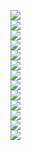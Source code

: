 <img src='64bba692-d430-440c-9f1e-2575f45770af_0.png'><br><img src='64bba692-d430-440c-9f1e-2575f45770af_1.png'><br><img src='64bba692-d430-440c-9f1e-2575f45770af_2.png'><br><img src='64bba692-d430-440c-9f1e-2575f45770af_3.png'><br><img src='64bba692-d430-440c-9f1e-2575f45770af_4.png'><br><img src='64bba692-d430-440c-9f1e-2575f45770af_5.png'><br><img src='64bba692-d430-440c-9f1e-2575f45770af_6.png'><br><img src='64bba692-d430-440c-9f1e-2575f45770af_7.png'><br><img src='64bba692-d430-440c-9f1e-2575f45770af_8.png'><br><img src='64bba692-d430-440c-9f1e-2575f45770af_9.png'><br><img src='64bba692-d430-440c-9f1e-2575f45770af_10.png'><br><img src='64bba692-d430-440c-9f1e-2575f45770af_11.png'><br><img src='64bba692-d430-440c-9f1e-2575f45770af_12.png'><br>
